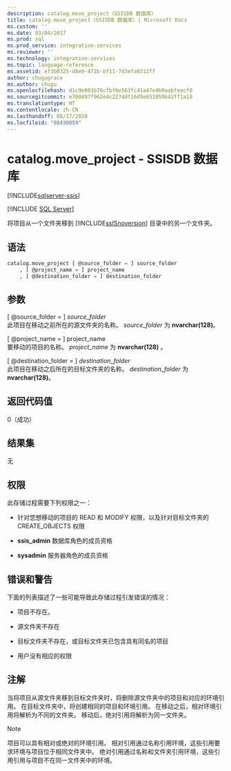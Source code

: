 ```yaml
---
description: catalog.move_project（SSISDB 数据库）
title: catalog.move_project（SSISDB 数据库）| Microsoft Docs
ms.custom: ''
ms.date: 03/04/2017
ms.prod: sql
ms.prod_service: integration-services
ms.reviewer: ''
ms.technology: integration-services
ms.topic: language-reference
ms.assetid: ef3b0325-d8e9-472b-bf11-7d3efa6312ff
author: chugugrace
ms.author: chugu
ms.openlocfilehash: d1c9e003b76cfbf6e563fc41a47e4b9aabfeecf0
ms.sourcegitcommit: e700497f962e4c2274df16d9e651059b42ff1a10
ms.translationtype: HT
ms.contentlocale: zh-CN
ms.lasthandoff: 08/17/2020
ms.locfileid: "88430059"
---
```

# <a name="catalogmove_project---ssisdb-database"></a>catalog.move_project - SSISDB 数据库

[!INCLUDE[sqlserver-ssis](../../includes/applies-to-version/sqlserver-ssis.md)]


[!INCLUDE [SQL Server](../../includes/applies-to-version/sqlserver.md)]

  将项目从一个文件夹移到 [!INCLUDE[ssISnoversion](../../includes/ssisnoversion-md.md)] 目录中的另一个文件夹。  
  
## <a name="syntax"></a>语法  
  
```sql  
catalog.move_project [ @source_folder = ] source_folder  
    , [ @project_name = ] project_name  
    , [ @destination_folder = ] destination_folder  
```  
  
## <a name="arguments"></a>参数  
 [ @source_folder = ] *source_folder*  
 此项目在移动之前所在的源文件夹的名称。 *source_folder* 为 **nvarchar(128)**。  
  
 [ @project_name = ] project_name   
 要移动的项目的名称。 *project_name* 为 **nvarchar(128)** 。  
  
 [ @destination_folder = ] *destination_folder*  
 此项目在移动之后所在的目标文件夹的名称。 *destination_folder* 为 **nvarchar(128)**。  
  
## <a name="return-code-value"></a>返回代码值  
 0（成功）  
  
## <a name="result-sets"></a>结果集  
 无  
  
## <a name="permissions"></a>权限  
 此存储过程需要下列权限之一：  
  
-   针对您想移动的项目的 READ 和 MODIFY 权限，以及针对目标文件夹的 CREATE_OBJECTS 权限  
  
-   **ssis_admin** 数据库角色的成员资格  
  
-   **sysadmin** 服务器角色的成员资格  
  
## <a name="errors-and-warnings"></a>错误和警告  
 下面的列表描述了一些可能导致此存储过程引发错误的情况：  
  
-   项目不存在。  
  
-   源文件夹不存在  
  
-   目标文件夹不存在，或目标文件夹已包含具有同名的项目  
  
-   用户没有相应的权限  
  
## <a name="remarks"></a>注解  
 当将项目从源文件夹移到目标文件夹时，将删除源文件夹中的项目和对应的环境引用。 在目标文件夹中，将创建相同的项目和环境引用。 在移动之后，相对环境引用将解析为不同的文件夹。 移动后，绝对引用将解析为同一文件夹。  
  
> [!NOTE]  
>  项目可以具有相对或绝对的环境引用。 相对引用通过名称引用环境，这些引用要求环境与项目位于相同文件夹中。 绝对引用通过名称和文件夹引用环境，这些引用引用与项目不在同一文件夹中的环境。  
  
  
